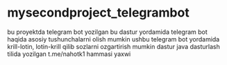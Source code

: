 # mysecondproject_telegrambot
bu proyektda telegram bot yozilgan
bu dastur yordamida telegram bot haqida asosiy tushunchalarni olish mumkin
ushbu telegram bot yordamida krill-lotin, lotin-krill qilib sozlarni ozgartirish mumkin
dastur java dasturlash tilida yozilgan
t.me/nahotk1
hammasi yaxwi
